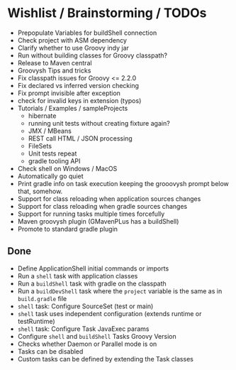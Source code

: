 # Wishlist / Brainstorming / TODOs

- Prepopulate Variables for buildShell connection
- Check project with ASM dependency
- Clarify whether to use Groovy indy jar
- Run without building classes for Groovy classpath?
- Release to Maven central
- Groovysh Tips and tricks
- Fix classpath issues for Groovy <= 2.2.0
- Fix declared vs inferred version checking
- Fix prompt invisible after exception
- check for invalid keys in extension (typos)
- Tutorials / Examples / sampleProjects
    - hibernate
    - running unit tests without creating fixture again?
    - JMX / MBeans
    - REST call HTML / JSON processing
    - FileSets
    - Unit tests repeat
    - gradle tooling API
- Check shell on Windows / MacOS
- Automatically go quiet
- Print gradle info on task execution keeping the grooovysh prompt below that, somehow.
- Support for class reloading when application sources changes
- Support for class reloading when gradle sources changes
- Support for running tasks multiple times forcefully
- Maven groovysh plugin (GMavenPLus has a buildShell)
- Promote to standard gradle plugin


## Done

- Define ApplicationShell initial commands or imports
- Run a ```shell``` task with application classes
- Run a ```buildShell``` task with gradle on the classpath
- Run a ```buildDevShell``` task where the ```project``` variable is the same as in ```build.gradle``` file
- ```shell``` task: Configure SourceSet (test or main)
- ```shell``` task uses independent configuration (extends runtime or testRuntime)
- ```shell``` task: Configure Task JavaExec params
- Configure ```shell``` and ```buildShell``` Tasks Groovy Version
- Checks whether Daemon or Parallel mode is on
- Tasks can be disabled
- Custom tasks can be defined by extending the Task classes

